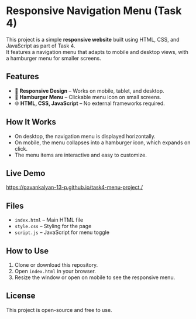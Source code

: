 # Responsive Navigation Menu (Task 4)

This project is a simple **responsive website** built using HTML, CSS, and JavaScript as part of Task 4.  
It features a navigation menu that adapts to mobile and desktop views, with a hamburger menu for smaller screens.

## Features
- 📱 **Responsive Design** – Works on mobile, tablet, and desktop.
- 🍔 **Hamburger Menu** – Clickable menu icon on small screens.
- 🌐 **HTML, CSS, JavaScript** – No external frameworks required.

## How It Works
- On desktop, the navigation menu is displayed horizontally.
- On mobile, the menu collapses into a hamburger icon, which expands on click.
- The menu items are interactive and easy to customize.

## Live Demo
https://pavankalyan-13-p.github.io/task4-menu-project./

## Files
- `index.html` – Main HTML file
- `style.css` – Styling for the page
- `script.js` – JavaScript for menu toggle

## How to Use
1. Clone or download this repository.
2. Open `index.html` in your browser.
3. Resize the window or open on mobile to see the responsive menu.

## License
This project is open-source and free to use.
